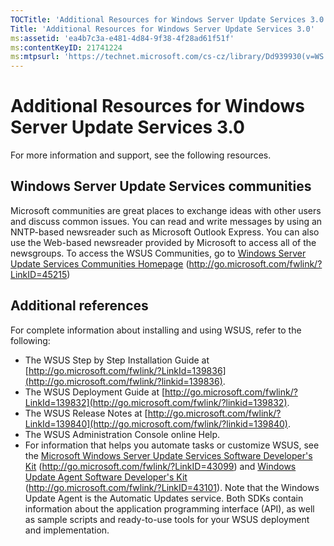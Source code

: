 ```yaml
---
TOCTitle: 'Additional Resources for Windows Server Update Services 3.0'
Title: 'Additional Resources for Windows Server Update Services 3.0'
ms:assetid: 'ea4b7c3a-e481-4d84-9f38-4f28ad61f51f'
ms:contentKeyID: 21741224
ms:mtpsurl: 'https://technet.microsoft.com/cs-cz/library/Dd939930(v=WS.10)'
---
```


Additional Resources for Windows Server Update Services 3.0
===========================================================

For more information and support, see the following resources.

Windows Server Update Services communities
------------------------------------------

Microsoft communities are great places to exchange ideas with other users and discuss common issues. You can read and write messages by using an NNTP-based newsreader such as Microsoft Outlook Express. You can also use the Web-based newsreader provided by Microsoft to access all of the newsgroups. To access the WSUS Communities, go to [Windows Server Update Services Communities Homepage](http://go.microsoft.com/fwlink/?linkid=45215) (http://go.microsoft.com/fwlink/?LinkID=45215)

Additional references
---------------------

For complete information about installing and using WSUS, refer to the following:

-   The WSUS Step by Step Installation Guide at [http://go.microsoft.com/fwlink/?LinkId=139836](http://go.microsoft.com/fwlink/?linkid=139836).
-   The WSUS Deployment Guide at [http://go.microsoft.com/fwlink/?LinkId=139832](http://go.microsoft.com/fwlink/?linkid=139832).
-   The WSUS Release Notes at [http://go.microsoft.com/fwlink/?LinkId=139840](http://go.microsoft.com/fwlink/?linkid=139840).
-   The WSUS Administration Console online Help.
-   For information that helps you automate tasks or customize WSUS, see the [Microsoft Windows Server Update Services Software Developer's Kit](http://go.microsoft.com/fwlink/?linkid=43099) (http://go.microsoft.com/fwlink/?LinkID=43099) and [Windows Update Agent Software Developer's Kit](http://go.microsoft.com/fwlink/?linkid=43101) (http://go.microsoft.com/fwlink/?LinkID=43101). Note that the Windows Update Agent is the Automatic Updates service. Both SDKs contain information about the application programming interface (API), as well as sample scripts and ready-to-use tools for your WSUS deployment and implementation.
